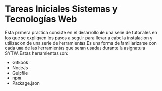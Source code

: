 # Tareas Iniciales Sistemas y Tecnologías Web

Esta primera practica consiste en el desarrollo de una serie de tutoriales en los que se expliquen los pasos a seguir para llevar a cabo la instalacion y utilizacion de una serie de herramientas.Es una forma de familiarizarse con cada una de las herramientas que seran usadas durante la asignatura SYTW. 
Estas herramientas son:

* GitBook
* NodeJs
* Gulpfile
* npm
* Package.json
